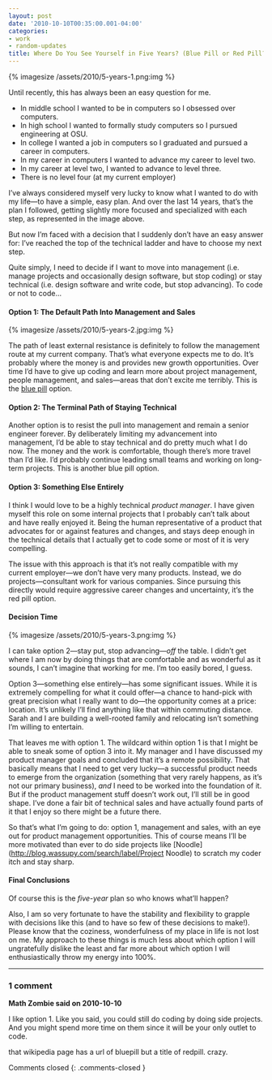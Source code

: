 ```yaml
---
layout: post
date: '2010-10-10T00:35:00.001-04:00'
categories:
- work
- random-updates
title: Where Do You See Yourself in Five Years? (Blue Pill or Red Pill?)
---
```


{% imagesize /assets/2010/5-years-1.png:img %}

Until recently, this has always been an easy question for me.  
* In middle school I wanted to be in computers so I obsessed over computers. 
* In high school I wanted to formally study computers so I pursued engineering at OSU. 
* In college I wanted a job in computers so I graduated and pursued a career in computers. 
* In my career in computers I wanted to advance my career to level two. 
* In my career at level two, I wanted to advance to level three. 
* There is no level four (at my current employer)  


I’ve always considered myself very lucky to know what I wanted to do with my life—to have a simple, easy plan. And over the last 14 years, that’s the plan I followed, getting slightly more focused and specialized with each step, as represented in the image above.

But now I’m faced with a decision that I suddenly don’t have an easy answer for: I’ve reached the top of the technical ladder and have to choose my next step.

Quite simply, I need to decide if I want to move into management (i.e. manage projects and occasionally design software, but stop coding) or stay technical (i.e. design software and write code, but stop advancing). To code or not to code...

#### Option 1: The Default Path Into Management and Sales

{% imagesize /assets/2010/5-years-2.jpg:img %}

The path of least external resistance is definitely to follow the management route at my current company. That’s what everyone expects me to do. It’s probably where the money is and provides new growth opportunities. Over time I’d have to give up coding and learn more about project management, people management, and sales—areas that don’t excite me terribly. This is the [blue pill](http://en.wikipedia.org/wiki/Bluepill) option.

#### Option 2: The Terminal Path of Staying Technical

Another option is to resist the pull into management and remain a senior engineer forever. By deliberately limiting my advancement into management, I’d be able to stay technical and do pretty much what I do now. The money and the work is comfortable, though there’s more travel than I’d like. I’d probably continue leading small teams and working on long-term projects. This is another blue pill option.

#### Option 3: Something Else Entirely

I think I would love to be a highly technical *product manager*. I have given myself this role on some internal projects that I probably can’t talk about and have really enjoyed it. Being the human representative of a product that advocates for or against features and changes, and stays deep enough in the technical details that I actually get to code some or most of it is very compelling.

The issue with this approach is that it’s not really compatible with my current employer—we don’t have very many products. Instead, we do projects—consultant work for various companies. Since pursuing this directly would require aggressive career changes and uncertainty, it’s the red pill option.

#### Decision Time

{% imagesize /assets/2010/5-years-3.png:img %}

I can take option 2—stay put, stop advancing—*off* the table. I didn’t get where I am now by doing things that are comfortable and as wonderful as it sounds, I can’t imagine that working for me. I’m too easily bored, I guess.

Option 3—something else entirely—has some significant issues. While it is extremely compelling for what it could offer—a chance to hand-pick with great precision what I really want to do—the opportunity comes at a price: location. It’s unlikely I’ll find anything like that within commuting distance. Sarah and I are building a well-rooted family and relocating isn’t something I’m willing to entertain.

That leaves me with option 1. The wildcard within option 1 is that I might be able to sneak some of option 3 into it. My manager and I have discussed my product manager goals and concluded that it’s a remote possibility. That basically means that I need to get very lucky—a successful product needs to emerge from the organization (something that very rarely happens, as it’s not our primary business), *and* I need to be worked into the foundation of it. But if the product management stuff doesn’t work out, I’ll still be in good shape. I’ve done a fair bit of technical sales and have actually found parts of it that I enjoy so there might be a future there.

So that’s what I’m going to do: option 1, management and sales, with an eye out for product management opportunities. This of course means I’ll be more motivated than ever to do side projects like [Noodle](http://blog.wassupy.com/search/label/Project Noodle) to scratch my coder itch and stay sharp.

#### Final Conclusions

Of course this is the *five-year* plan so who knows what’ll happen? 

Also, I am so very fortunate to have the stability and flexibility to grapple with decisions like this (and to have so few of these decisions to make!). Please know that the coziness, wonderfulness of my place in life is not lost on me. My approach to these things is much less about which option I will ungratefully dislike the least and far more about which option I will enthusiastically throw my energy into 100%.

---

### 1 comment

**Math Zombie said on 2010-10-10**

I like option 1. Like you said, you could still do coding by doing side projects. And you might spend more time on them since it will be your only outlet to code.

that wikipedia page has a url of bluepill but a title of redpill. crazy.

Comments closed
{: .comments-closed }